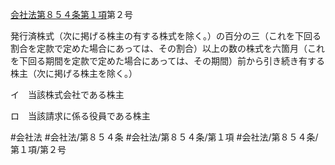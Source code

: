[会社法第８５４条第１項](会社法＿＿＿＿第８５４条第１項)第２号

発行済株式（次に掲げる株主の有する株式を除く。）の百分の三（これを下回る割合を定款で定めた場合にあっては、その割合）以上の数の株式を六箇月（これを下回る期間を定款で定めた場合にあっては、その期間）前から引き続き有する株主（次に掲げる株主を除く。）

イ　当該株式会社である株主

ロ　当該請求に係る役員である株主


#会社法
#会社法/第８５４条
#会社法/第８５４条/第１項
#会社法/第８５４条/第１項/第２号
